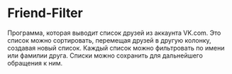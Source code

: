 # Friend-Filter
Программа, которая выводит список друзей из аккаунта VK.com. Это список можно сортировать, перемещая друзей в другую колонку, создавая новый список. Каждый список можно фильтровать по имени или фамилии друга. Списки можно сохранить для дальнейшего обращения к ним.
